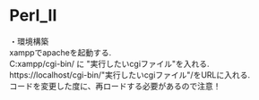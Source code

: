 # Perl_II

・環境構築<br>
xamppでapacheを起動する.<br>
C:xampp/cgi-bin/ に "実行したいcgiファイル"を入れる.<br>
https://localhost/cgi-bin/"実行したいcgiファイル"/をURLに入れる.<br>
コードを変更した度に、再ロードする必要があるので注意！<br>

